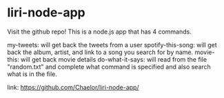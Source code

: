# liri-node-app

Visit the github repo!
This is a node.js app that has 4 commands.

my-tweets: will get back the tweets from a user
spotify-this-song: will get back the album, artist, and link to a song you search for by name.
movie-this: will get back movie details
do-what-it-says: will read from the file "random.txt" and complete what command is specified and also search what is in the file.

link:
https://github.com/Chaelor/liri-node-app/
